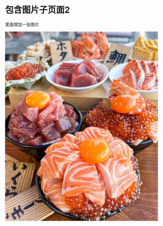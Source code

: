 # 包含图片子页面2

里面增加一张图片

![FgbbsfBagAA9hVe.jpeg](%E5%8C%85%E5%90%AB%E5%9B%BE%E7%89%87%E5%AD%90%E9%A1%B5%E9%9D%A22%20c442529e007c4b5b8e93b428a37249f9/FgbbsfBagAA9hVe.jpeg)